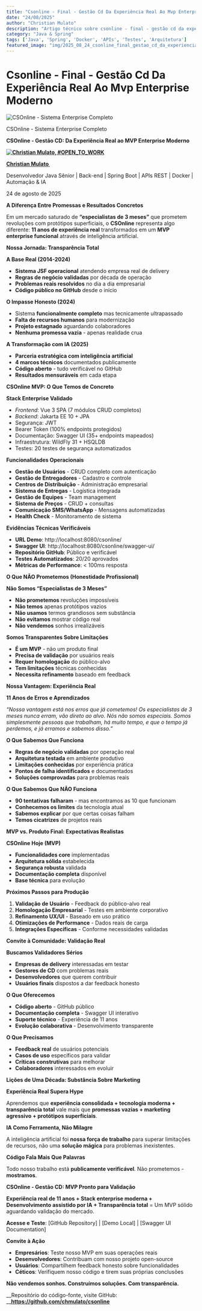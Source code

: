 ```yaml
---
title: "Csonline - Final - Gestão Cd Da Experiência Real Ao Mvp Enterprise Moderno"
date: "24/08/2025"
author: "Christian Mulato"
description: "Artigo técnico sobre csonline - final - gestão cd da experiência real ao mvp enterprise moderno"
category: "Java & Spring"
tags: ['Java', 'Spring', 'Docker', 'APIs', 'Testes', 'Arquitetura']
featured_image: "img/2025_08_24_csonline_final_gestao_cd_da_experiencia_real_ao_mvp_enterprise_moderno_featured.jpg"
---
```


# Csonline - Final - Gestão Cd Da Experiência Real Ao Mvp Enterprise Moderno

![CSOnline - Sistema Enterprise Completo](img/image_not_found.png)

CSOnline \- Sistema Enterprise Completo

__CSOnline \- Gestão CD: Da Experiência Real ao MVP Enterprise Moderno__

__[![Christian Mulato, #OPEN_TO_WORK](img/image_not_found.png)](https://www.linkedin.com/in/chmulato/)__

__[Christian Mulato ](https://www.linkedin.com/in/chmulato/)__

Desenvolvedor Java Sênior | Back\-end | Spring Boot | APIs REST | Docker | Automação & IA

24 de agosto de 2025

__A Diferença Entre Promessas e Resultados Concretos__

Em um mercado saturado de __“especialistas de 3 meses”__ que prometem revoluções com protótipos superficiais, o __CSOnline__ representa algo diferente: __11 anos de experiência real__ transformados em um __MVP enterprise funcional__ através de inteligência artificial\.

__Nossa Jornada: Transparência Total__

__A Base Real \(2014\-2024\)__

- __Sistema JSF operacional__ atendendo empresa real de delivery
- __Regras de negócio validadas__ por década de operação
- __Problemas reais resolvidos__ no dia a dia empresarial
- __Código público no GitHub__ desde o início

__O Impasse Honesto \(2024\)__

- Sistema __funcionalmente completo__ mas tecnicamente ultrapassado
- __Falta de recursos humanos__ para modernização
- __Projeto estagnado__ aguardando colaboradores
- __Nenhuma promessa vazia__ \- apenas realidade crua

__A Transformação com IA \(2025\)__

- __Parceria estratégica com inteligência artificial__
- __4 marcos técnicos__ documentados publicamente
- __Código aberto__ \- tudo verificável no GitHub
- __Resultados mensuráveis__ em cada etapa

__CSOnline MVP: O Que Temos de Concreto__

__Stack Enterprise Validado__

- *Frontend*: Vue 3 SPA \(7 módulos CRUD completos\)
- *Backend*: Jakarta EE 10 \+ JPA
- Segurança: JWT
- Bearer Token \(100% endpoints protegidos\)
- Documentação: Swagger UI \(35\+ endpoints mapeados\)
- Infraestrutura: WildFly 31 \+ HSQLDB
- Testes: 20 testes de segurança automatizados

__Funcionalidades Operacionais__

- __Gestão de Usuários__ \- CRUD completo com autenticação
- __Gestão de Entregadores__ \- Cadastro e controle
- __Centros de Distribuição__ \- Administração empresarial
- __Sistema de Entregas__ \- Logística integrada
- __Gestão de Equipes__ \- Team management
- __Sistema de Preços__ \- CRUD \+ consultas
- __Comunicação SMS/WhatsApp__ \- Mensagens automatizadas
- __Health Check__ \- Monitoramento de sistema

__Evidências Técnicas Verificáveis__

- __URL Demo__: http://localhost:8080/csonline/
- __Swagger UI__: http://localhost:8080/csonline/swagger\-ui/
- __Repositório GitHub__: Público e verificável
- __Testes Automatizados__: 20/20 aprovados
- __Métricas de Performance__: < 100ms resposta

__O Que NÃO Prometemos \(Honestidade Profissional\)__

__Não Somos “Especialistas de 3 Meses”__

- __Não prometemos__ revoluções impossíveis
- __Não temos__ apenas protótipos vazios
- __Não usamos__ termos grandiosos sem substância
- __Não evitamos__ mostrar código real
- __Não vendemos__ sonhos irrealizáveis

__Somos Transparentes Sobre Limitações__

- __É um MVP__ \- não um produto final
- __Precisa de validação__ por usuários reais
- __Requer homologação__ do público\-alvo
- __Tem limitações__ técnicas conhecidas
- __Necessita refinamento__ baseado em feedback

__Nossa Vantagem: Experiência Real__

__11 Anos de Erros e Aprendizados__

*“Nossa vantagem está nos erros que já cometemos\! Os especialistas de 3 meses nunca erram, vão direto ao alvo\. Nós não somos especiais\. Somos simplesmente pessoas que trabalham, há muito tempo, e que o tempo já perdemos, e já erramos e sabemos disso\.”*

__O Que Sabemos Que Funciona__

- __Regras de negócio validadas__ por operação real
- __Arquitetura testada__ em ambiente produtivo
- __Limitações conhecidas__ por experiência prática
- __Pontos de falha identificados__ e documentados
- __Soluções comprovadas__ para problemas reais

__O Que Sabemos Que NÃO Funciona__

- __90 tentativas falharam__ \- mas encontramos as 10 que funcionam
- __Conhecemos os limites__ da tecnologia atual
- __Sabemos explicar__ por que certas coisas falham
- __Temos cicatrizes__ de projetos reais

__MVP vs\. Produto Final: Expectativas Realistas__

__CSOnline Hoje \(MVP\)__

- __Funcionalidades core__ implementadas
- __Arquitetura sólida__ estabelecida
- __Segurança robusta__ validada
- __Documentação completa__ disponível
- __Base técnica__ para evolução

__Próximos Passos para Produção__

1. __Validação de Usuário__ \- Feedback do público\-alvo real
2. __Homologação Empresarial__ \- Testes em ambiente corporativo
3. __Refinamento UX/UI__ \- Baseado em uso prático
4. __Otimizações de Performance__ \- Dados reais de carga
5. __Integrações Específicas__ \- Conforme necessidades validadas

__Convite à Comunidade: Validação Real__

__Buscamos Validadores Sérios__

- __Empresas de delivery__ interessadas em testar
- __Gestores de CD__ com problemas reais
- __Desenvolvedores__ que querem contribuir
- __Usuários finais__ dispostos a dar feedback honesto

__O Que Oferecemos__

- __Código aberto__ \- GitHub público
- __Documentação completa__ \- Swagger UI interativo
- __Suporte técnico__ \- Experiência de 11 anos
- __Evolução colaborativa__ \- Desenvolvimento transparente

__O Que Precisamos__

- __Feedback real__ de usuários potenciais
- __Casos de uso__ específicos para validar
- __Críticas construtivas__ para melhorar
- __Colaboradores__ interessados em evoluir

__Lições de Uma Década: Substância Sobre Marketing__

__Experiência Real Supera Hype__

Aprendemos que __experiência consolidada \+ tecnologia moderna \+ transparência total__ vale mais que __promessas vazias \+ marketing agressivo \+ protótipos superficiais__\.

__IA Como Ferramenta, Não Milagre__

A inteligência artificial foi __nossa força de trabalho__ para superar limitações de recursos, não uma __solução mágica__ para problemas inexistentes\.

__Código Fala Mais Que Palavras__

Todo nosso trabalho está __publicamente verificável__\. Não prometemos \- __mostramos__\.

__CSOnline \- Gestão CD: MVP Pronto para Validação__

__Experiência real de 11 anos \+ Stack enterprise moderna \+ Desenvolvimento assistido por IA \+ Transparência total__ = Um MVP sólido aguardando validação do mercado\.

__Acesse e Teste__: \[GitHub Repository\] | \[Demo Local\] | \[Swagger UI Documentation\]

__Convite à Ação__

- __Empresários__: Teste nosso MVP em suas operações reais 
- __Desenvolvedores__: Contribuam com nosso projeto open\-source 
- __Usuários__: Compartilhem feedback honesto sobre funcionalidades 
- __Céticos__: Verifiquem nosso código e tirem suas próprias conclusões

__Não vendemos sonhos\. Construímos soluções\. Com transparência\.__

__Repositório do código\-fonte, visite GitHub: __[__https://github\.com/chmulato/csonline__](https://github.com/chmulato/csonline)

